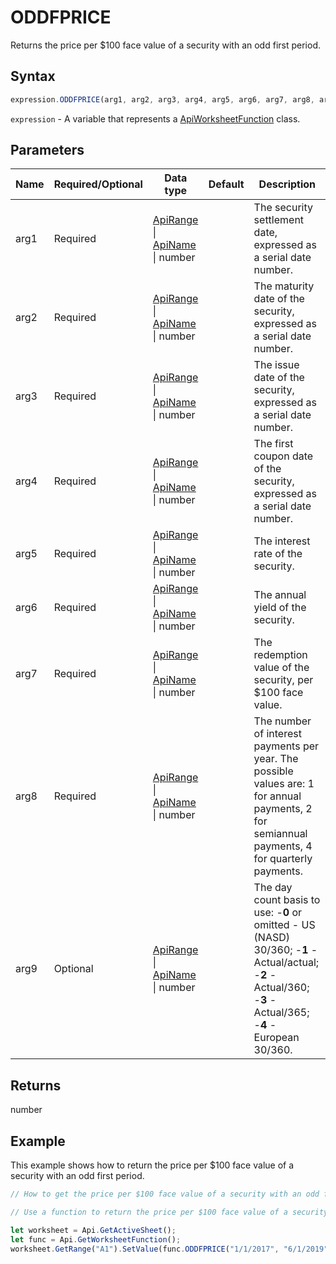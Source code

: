 # ODDFPRICE

Returns the price per $100 face value of a security with an odd first period.

## Syntax

```javascript
expression.ODDFPRICE(arg1, arg2, arg3, arg4, arg5, arg6, arg7, arg8, arg9);
```

`expression` - A variable that represents a [ApiWorksheetFunction](../ApiWorksheetFunction.md) class.

## Parameters

| **Name** | **Required/Optional** | **Data type** | **Default** | **Description** |
| ------------- | ------------- | ------------- | ------------- | ------------- |
| arg1 | Required | [ApiRange](../../ApiRange/ApiRange.md) \| [ApiName](../../ApiName/ApiName.md) \| number |  | The security settlement date, expressed as a serial date number. |
| arg2 | Required | [ApiRange](../../ApiRange/ApiRange.md) \| [ApiName](../../ApiName/ApiName.md) \| number |  | The maturity date of the security, expressed as a serial date number. |
| arg3 | Required | [ApiRange](../../ApiRange/ApiRange.md) \| [ApiName](../../ApiName/ApiName.md) \| number |  | The issue date of the security, expressed as a serial date number. |
| arg4 | Required | [ApiRange](../../ApiRange/ApiRange.md) \| [ApiName](../../ApiName/ApiName.md) \| number |  | The first coupon date of the security, expressed as a serial date number. |
| arg5 | Required | [ApiRange](../../ApiRange/ApiRange.md) \| [ApiName](../../ApiName/ApiName.md) \| number |  | The interest rate of the security. |
| arg6 | Required | [ApiRange](../../ApiRange/ApiRange.md) \| [ApiName](../../ApiName/ApiName.md) \| number |  | The annual yield of the security. |
| arg7 | Required | [ApiRange](../../ApiRange/ApiRange.md) \| [ApiName](../../ApiName/ApiName.md) \| number |  | The redemption value of the security, per $100 face value. |
| arg8 | Required | [ApiRange](../../ApiRange/ApiRange.md) \| [ApiName](../../ApiName/ApiName.md) \| number |  | The number of interest payments per year. The possible values are: 1 for annual payments, 2 for semiannual payments, 4 for quarterly payments. |
| arg9 | Optional | [ApiRange](../../ApiRange/ApiRange.md) \| [ApiName](../../ApiName/ApiName.md) \| number |  | The day count basis to use: -**0** or omitted - US (NASD) 30/360; -**1** - Actual/actual; -**2** - Actual/360; -**3** - Actual/365; -**4** - European 30/360. |

## Returns

number

## Example

This example shows how to return the price per $100 face value of a security with an odd first period.

```javascript editor-xlsx
// How to get the price per $100 face value of a security with an odd first period.

// Use a function to return the price per $100 face value of a security.

let worksheet = Api.GetActiveSheet();
let func = Api.GetWorksheetFunction();
worksheet.GetRange("A1").SetValue(func.ODDFPRICE("1/1/2017", "6/1/2019", "12/1/2016", "3/15/2017", 0.05, 0.09, 100, 2));
```
